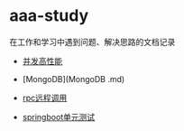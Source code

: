 # aaa-study
在工作和学习中遇到问题、解决思路的文档记录

- [并发高性能](并发高性能.md)

- [MongoDB](MongoDB .md)

- [rpc远程调用](rpc远程调用.md)

- [springboot单元测试](springboot单元测试.md)


